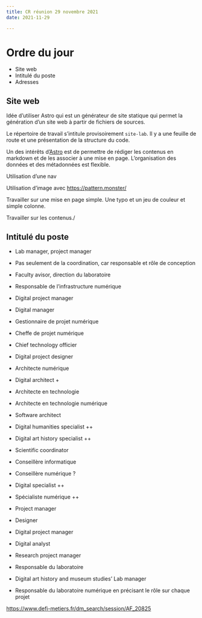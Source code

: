 ```yaml
---
title: CR réunion 29 novembre 2021
date: 2021-11-29

---
```


# Ordre du jour
- Site web
- Intitulé du poste 
- Adresses

## Site web

Idée d’utiliser Astro qui est un générateur de site statique qui permet la génération d’un site web à partir de fichiers de sources.

Le répertoire de travail s’intitule provisoirement `site-lab`. Il y a une feuille de route et une présentation de la structure du code.

Un des intérêts d’[Astro](https://astro.build/) est de permettre de rédiger les contenus en markdown et de les associer à une mise en page. L’organisation des données et des métadonnées est flexible.

Utilisation d’une nav

Utilisation d’image avec 
https://pattern.monster/

Travailler sur une mise en page simple. Une typo et un jeu de couleur et simple colonne.

Travailler sur les contenus./

## Intitulé du poste

- Lab manager, project manager
- Pas seulement de la coordination, car responsable et rôle de conception
- Faculty avisor, direction du laboratoire
- Responsable de l’infrastructure numérique

- Digital project manager
- Digital manager
- Gestionnaire de projet numérique
- Cheffe de projet numérique
- Chief technology officier
- Digital project designer
- Architecte numérique
- Digital architect +
- Architecte en technologie
- Architecte en technologie numérique
- Software architect
- Digital humanities specialist ++
- Digital art history specialist ++
- Scientific coordinator

- Conseillère informatique
- Conseillère numérique ?
- Digital specialist ++
- Spécialiste numérique ++
- Project manager
- Designer
- Digital project manager
- Digital analyst
- Research project manager
- Responsable du laboratoire
- Digital art history and museum studies’ Lab manager
- Responsable du laboratoire numérique 
  en précisant le rôle sur chaque projet

https://www.defi-metiers.fr/dm_search/session/AF_20825
